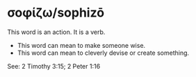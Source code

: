 # σοφίζω/sophizō
This word is an action. It is a verb.
* This word can mean to make someone wise.
* This word can mean to cleverly devise or create something.

See: 2 Timothy 3:15; 2 Peter 1:16
